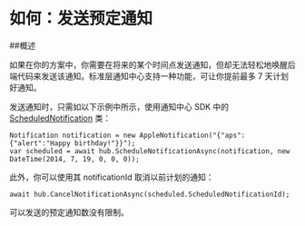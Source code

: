 <properties
	pageTitle="如何发送预定通知 | Azure"
	description="本主题介绍如何使用 Azure 通知中心发送预定通知。"
	services="notification-hubs"
	documentationCenter=".net"
	keywords="推送通知,push notification,计划推送通知"
	authors="wesmc7777"
	manager="erikre"
	editor=""/>
<tags
	ms.service="notification-hubs"
	ms.date="04/11/2016"
	wacn.date="07/25/2016"/>

# 如何：发送预定通知


##概述

如果在你的方案中，你需要在将来的某个时间点发送通知，但却无法轻松地唤醒后端代码来发送该通知。标准层通知中心支持一种功能，可让你提前最多 7 天计划好通知。

发送通知时，只需如以下示例中所示，使用通知中心 SDK 中的 [ScheduledNotification](https://msdn.microsoft.com/library/microsoft.azure.notificationhubs.schedulednotification.aspx) 类：

	Notification notification = new AppleNotification("{"aps":{"alert":"Happy birthday!"}}");
	var scheduled = await hub.ScheduleNotificationAsync(notification, new DateTime(2014, 7, 19, 0, 0, 0));

此外，你可以使用其 notificationId 取消以前计划的通知：

	await hub.CancelNotificationAsync(scheduled.ScheduledNotificationId);

可以发送的预定通知数没有限制。

<!---HONumber=Mooncake_0704_2016-->